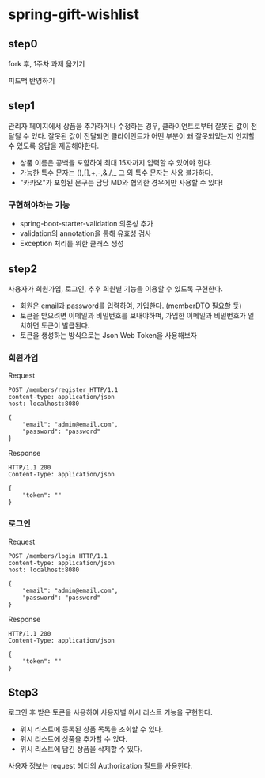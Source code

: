 # spring-gift-wishlist

## step0

fork 후, 1주차 과제 옮기기

피드백 반영하기

## step1

관리자 페이지에서 상품을 추가하거나 수정하는 경우, 클라이언트로부터 잘못된 값이 전달될 수 있다. 잘못된 값이 전달되면 클라이언트가 어떤 부분이 왜 잘못되었는지 인지할 수 있도록 응답을 제공해야한다.

- 상품 이름은 공백을 포함하여 최대 15자까지 입력할 수 있어야 한다.
- 가능한 특수 문자는 (),[],+,-,&,/,_ 그 외 특수 문자는 사용 불가하다.
- "카카오"가 포함된 문구는 담당 MD와 협의한 경우에만 사용할 수 있다!

### 구현해야하는 기능

- spring-boot-starter-validation 의존성 추가
- validation의 annotation을 통해 유효성 검사
- Exception 처리를 위한 클래스 생성

## step2

사용자가 회원가입, 로그인, 추후 회원별 기능을 이용할 수 있도록 구현한다.

- 회원은 email과 password를 입력하여, 가입한다. (memberDTO 필요할 듯)
- 토큰을 받으려면 이메일과 비밀번호를 보내야하며, 가입한 이메일과 비밀번호가 일치하면 토큰이 발급된다.
- 토큰을 생성하는 방식으로는 Json Web Token을 사용해보자

### 회원가입

Request

`````
POST /members/register HTTP/1.1
content-type: application/json
host: localhost:8080

{
    "email": "admin@email.com",
    "password": "password"
}
`````

Response

```
HTTP/1.1 200
Content-Type: application/json

{
    "token": ""
}
```

### 로그인

Request

```
POST /members/login HTTP/1.1
content-type: application/json
host: localhost:8080

{
    "email": "admin@email.com",
    "password": "password"
}
```

Response

```
HTTP/1.1 200
Content-Type: application/json

{
    "token": ""
}
```

## Step3

로그인 후 받은 토큰을 사용하여 사용자별 위시 리스트 기능을 구현한다.

- 위시 리스트에 등록된 상품 목록을 조회할 수 있다.
- 위시 리스트에 상품을 추가할 수 있다.
- 위시 리스트에 담긴 상품을 삭제할 수 있다.

사용자 정보는 request 헤더의 Authorization 필드를 사용한다.
